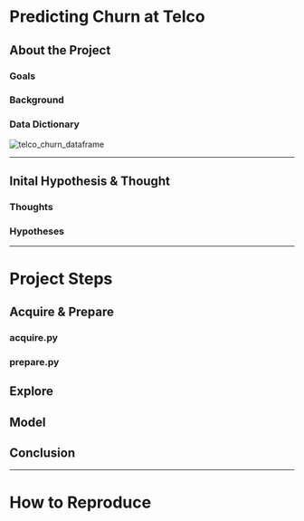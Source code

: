 # **Predicting Churn at Telco**

## About the Project
### Goals
### Background
### Data Dictionary
![telco_churn_dataframe](https://www.canva.com/design/DAEISkcEkZE/qbAiGcy1Oxo4Q-CIF2LNJQ/view?website#4:payment_types)
****
## Inital Hypothesis & Thought
### Thoughts
### Hypotheses
****
# **Project Steps**
## Acquire & Prepare
### acquire.py
### prepare.py

## Explore

## Model

## Conclusion
****
# **How to Reproduce**
